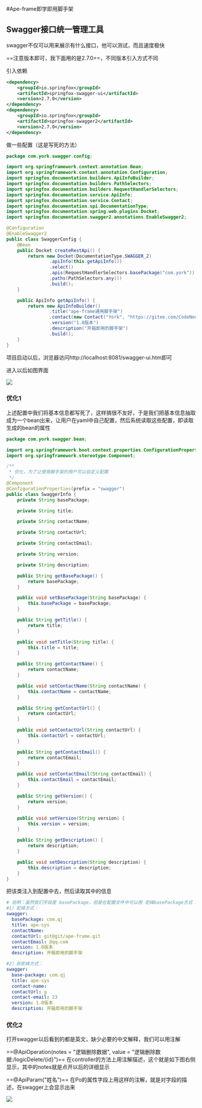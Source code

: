 #Ape-frame即学即用脚手架

## Swagger接口统一管理工具

swagger不仅可以用来展示有什么接口，他可以测试，而且速度极快

==注意版本即可，我下面用的是2.7.0==，不同版本引入方式不同

引入依赖

```xml
<dependency>
    <groupId>io.springfox</groupId>
    <artifactId>springfox-swagger-ui</artifactId>
    <version>2.7.0</version>
</dependency>
<dependency>
    <groupId>io.springfox</groupId>
    <artifactId>springfox-swagger2</artifactId>
    <version>2.7.0</version>
</dependency>
```

做一些配置（这是写死的方法）

```java
package com.york.swagger.config;

import org.springframework.context.annotation.Bean;
import org.springframework.context.annotation.Configuration;
import springfox.documentation.builders.ApiInfoBuilder;
import springfox.documentation.builders.PathSelectors;
import springfox.documentation.builders.RequestHandlerSelectors;
import springfox.documentation.service.ApiInfo;
import springfox.documentation.service.Contact;
import springfox.documentation.spi.DocumentationType;
import springfox.documentation.spring.web.plugins.Docket;
import springfox.documentation.swagger2.annotations.EnableSwagger2;

@Configuration
@EnableSwagger2
public class SwaggerConfig {
    @Bean
    public Docket createRestApi() {
        return new Docket(DocumentationType.SWAGGER_2)
                .apiInfo(this.getApiInfo())
                .select()
                .apis(RequestHandlerSelectors.basePackage("com.york"))
                .paths(PathSelectors.any())
                .build();
    }

    public ApiInfo getApiInfo() {
        return new ApiInfoBuilder()
                .title("ape-frame通用脚手架")
                .contact(new Contact("York", "https://gitee.com/CodeNoobPromising/ape-frame.git", "gfzd1411@163.com"))
                .version("1.0版本")
                .description("开箱即用的脚手架")
                .build();
    }
}

```

项目启动以后，浏览器访问http://localhost:8081/swagger-ui.htm即可

进入以后如图界面

![](./../%E9%B8%A1%E7%BF%85Club%E9%A1%B9%E7%9B%AE/1%E4%B8%80%E6%9C%9F/%E7%9F%A5%E8%AF%86/swagger%E7%9A%84%E4%BD%BF%E7%94%A8.jpg)

### 优化1

上述配置中我们将基本信息都写死了，这样搞很不友好，于是我们把基本信息抽取成为一个bean出来，让用户在yaml中自己配置，然后系统读取这些配置，即读取生成的bean的属性

```java
package com.york.swagger.bean;

import org.springframework.boot.context.properties.ConfigurationProperties;
import org.springframework.stereotype.Component;

/**
 * 优化，为了让使用脚手架的用户可以自定义配置
 */
@Component
@ConfigurationProperties(prefix = "swagger")
public class SwaggerInfo {
    private String basePackage;

    private String title;

    private String contactName;

    private String contactUrl;

    private String contactEmail;

    private String version;

    private String description;

    public String getBasePackage() {
        return basePackage;
    }

    public void setBasePackage(String basePackage) {
        this.basePackage = basePackage;
    }

    public String getTitle() {
        return title;
    }

    public void setTitle(String title) {
        this.title = title;
    }

    public String getContactName() {
        return contactName;
    }

    public void setContactName(String contactName) {
        this.contactName = contactName;
    }

    public String getContactUrl() {
        return contactUrl;
    }

    public void setContactUrl(String contactUrl) {
        this.contactUrl = contactUrl;
    }

    public String getContactEmail() {
        return contactEmail;
    }

    public void setContactEmail(String contactEmail) {
        this.contactEmail = contactEmail;
    }

    public String getVersion() {
        return version;
    }

    public void setVersion(String version) {
        this.version = version;
    }

    public String getDescription() {
        return description;
    }

    public void setDescription(String description) {
        this.description = description;
    }
}

```

把该类注入到配置中去，然后读取其中的信息

```yaml
# 说明：虽然我们字段是 basePackage，但是在配置文件中可以用 驼峰basePackage方式 和 非驼峰base-package方式 两种！
#1）驼峰方式：
swagger:
  basePackage: com.qj
  title: ape-sys
  contactName: 
  contactUrl: git@git/ape-frame.git
  contactEmail: @qq.com
  version: 1.0版本
  description: 开箱即用的脚手架

#2）非驼峰方式：
swagger:
  base-package: com.qj
  title: ape-sys
  contact-name: 
  contactUrl: g
  contact-email: 23
  version: 1.0版本
  description: 开箱即用的脚手架
```

### 优化2

打开swagger以后看到的都是英文，缺少必要的中文解释，我们可以用注解

==@ApiOperation(notes = "逻辑删除数据", value = "逻辑删除数据:/logicDelete/{id}")== 在controller的方法上用注解描述，这个就是如下图右侧显示，其中的notes就是点开以后的详细显示

==@ApiParam("姓名")== 在Po的属性字段上用这样的注解，就是对字段的描述，在swagger上会显示出来

![](./../%E9%B8%A1%E7%BF%85Club%E9%A1%B9%E7%9B%AE/1%E4%B8%80%E6%9C%9F/%E7%9F%A5%E8%AF%86/swagger%E9%85%8D%E7%BD%AE%E4%BC%98%E5%8C%96.jpg)